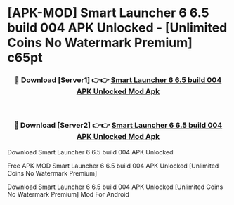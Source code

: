 # [APK-MOD] Smart Launcher 6 6.5 build 004 APK Unlocked - [Unlimited Coins No Watermark Premium] c65pt



<div align="center">
<h3>🔴 Download [Server1] 👉👉 <a href="https://momento.my/?title=Smart_Launcher_6_6.5_build_004_APK_Unlocked">Smart Launcher 6 6.5 build 004 APK Unlocked Mod Apk</a></h3><br>

<h3>🔴 Download [Server2] 👉👉 <a href="https://momento.my/?title=Smart_Launcher_6_6.5_build_004_APK_Unlocked">Smart Launcher 6 6.5 build 004 APK Unlocked Mod Apk</a></h3>
</div>



Download Smart Launcher 6 6.5 build 004 APK Unlocked 

Free APK MOD Smart Launcher 6 6.5 build 004 APK Unlocked [Unlimited Coins No Watermark Premium]

Download Smart Launcher 6 6.5 build 004 APK Unlocked [Unlimited Coins No Watermark Premium] Mod For Android
